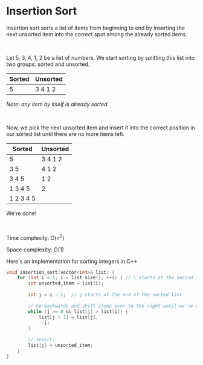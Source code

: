 # Insertion Sort

Insertion sort sorts a list of items from beginning to end by inserting the next unsorted item into the correct spot among the already sorted items.

<br />

Let 5, 3, 4, 1, 2 be a list of numbers. We start sorting by splitting this list into two groups: sorted and unsorted.

Sorted | Unsorted
-|-
5 | 3 4 1 2

*Note: any item by itself is already sorted.*

<br />

Now, we pick the next unsorted item and insert it into the correct position in our sorted list until there are no more items left.

Sorted | Unsorted
-|-
5 | 3 4 1 2
3 5 | 4 1 2
3 4 5 | 1 2
1 3 4 5 | 2
1 2 3 4 5 |

We're done!

<br />

Time complexity: O(n<sup>2</sup>)

Space complexity: O(1)

Here's an implementation for sorting integers in C++
```C++
void insertion_sort(vector<int>& list) {
    for (int i = 1; i < list.size(); ++i) { // i starts at the second item
        int unsorted_item = list[i];
        
        int j = i - 1;  // j starts at the end of the sorted list
        
        // Go backwards and shift items over to the right until we're at the right spot.
        while (j >= 0 && list[j] > list[i]) {
            list[j + 1] = list[j];
            --j;
        }
        
        // Insert.
        list[j] = unsorted_item;
    }
}
```
